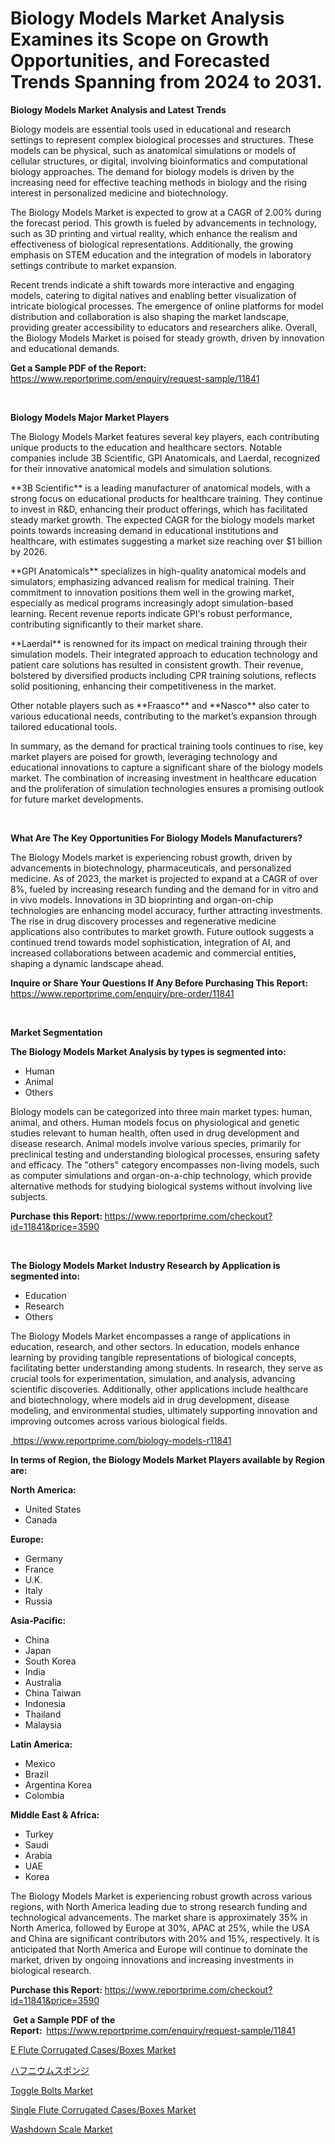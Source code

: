 <p><h1>Biology Models Market Analysis Examines its Scope on Growth Opportunities, and Forecasted Trends Spanning from 2024 to 2031.</h1></p><p><strong>Biology Models Market Analysis and Latest Trends</strong></p>
<p><p>Biology models are essential tools used in educational and research settings to represent complex biological processes and structures. These models can be physical, such as anatomical simulations or models of cellular structures, or digital, involving bioinformatics and computational biology approaches. The demand for biology models is driven by the increasing need for effective teaching methods in biology and the rising interest in personalized medicine and biotechnology.</p><p>The Biology Models Market is expected to grow at a CAGR of 2.00% during the forecast period. This growth is fueled by advancements in technology, such as 3D printing and virtual reality, which enhance the realism and effectiveness of biological representations. Additionally, the growing emphasis on STEM education and the integration of models in laboratory settings contribute to market expansion. </p><p>Recent trends indicate a shift towards more interactive and engaging models, catering to digital natives and enabling better visualization of intricate biological processes. The emergence of online platforms for model distribution and collaboration is also shaping the market landscape, providing greater accessibility to educators and researchers alike. Overall, the Biology Models Market is poised for steady growth, driven by innovation and educational demands.</p></p>
<p><strong>Get a Sample PDF of the Report:&nbsp;</strong> <a href="https://www.reportprime.com/enquiry/request-sample/11841">https://www.reportprime.com/enquiry/request-sample/11841</a></p>
<p>&nbsp;</p>
<p><strong>Biology Models Major Market Players</strong></p>
<p><p>The Biology Models Market features several key players, each contributing unique products to the education and healthcare sectors. Notable companies include 3B Scientific, GPI Anatomicals, and Laerdal, recognized for their innovative anatomical models and simulation solutions.</p><p>**3B Scientific** is a leading manufacturer of anatomical models, with a strong focus on educational products for healthcare training. They continue to invest in R&D, enhancing their product offerings, which has facilitated steady market growth. The expected CAGR for the biology models market points towards increasing demand in educational institutions and healthcare, with estimates suggesting a market size reaching over $1 billion by 2026.</p><p>**GPI Anatomicals** specializes in high-quality anatomical models and simulators, emphasizing advanced realism for medical training. Their commitment to innovation positions them well in the growing market, especially as medical programs increasingly adopt simulation-based learning. Recent revenue reports indicate GPI's robust performance, contributing significantly to their market share.</p><p>**Laerdal** is renowned for its impact on medical training through their simulation models. Their integrated approach to education technology and patient care solutions has resulted in consistent growth. Their revenue, bolstered by diversified products including CPR training solutions, reflects solid positioning, enhancing their competitiveness in the market.</p><p>Other notable players such as **Fraasco** and **Nasco** also cater to various educational needs, contributing to the market’s expansion through tailored educational tools. </p><p>In summary, as the demand for practical training tools continues to rise, key market players are poised for growth, leveraging technology and educational innovations to capture a significant share of the biology models market. The combination of increasing investment in healthcare education and the proliferation of simulation technologies ensures a promising outlook for future market developments.</p></p>
<p>&nbsp;</p>
<p><strong>What Are The Key Opportunities For Biology Models Manufacturers?</strong></p>
<p><p>The Biology Models market is experiencing robust growth, driven by advancements in biotechnology, pharmaceuticals, and personalized medicine. As of 2023, the market is projected to expand at a CAGR of over 8%, fueled by increasing research funding and the demand for in vitro and in vivo models. Innovations in 3D bioprinting and organ-on-chip technologies are enhancing model accuracy, further attracting investments. The rise in drug discovery processes and regenerative medicine applications also contributes to market growth. Future outlook suggests a continued trend towards model sophistication, integration of AI, and increased collaborations between academic and commercial entities, shaping a dynamic landscape ahead.</p></p>
<p><strong>Inquire or Share Your Questions If Any Before Purchasing This Report:</strong> <a href="https://www.reportprime.com/enquiry/pre-order/11841">https://www.reportprime.com/enquiry/pre-order/11841</a></p>
<p>&nbsp;</p>
<p><strong>Market Segmentation</strong></p>
<p><strong>The Biology Models Market Analysis by types is segmented into:</strong></p>
<p><ul><li>Human</li><li>Animal</li><li>Others</li></ul></p>
<p><p>Biology models can be categorized into three main market types: human, animal, and others. Human models focus on physiological and genetic studies relevant to human health, often used in drug development and disease research. Animal models involve various species, primarily for preclinical testing and understanding biological processes, ensuring safety and efficacy. The "others" category encompasses non-living models, such as computer simulations and organ-on-a-chip technology, which provide alternative methods for studying biological systems without involving live subjects.</p></p>
<p><strong>Purchase this Report:&nbsp;</strong><a href="https://www.reportprime.com/checkout?id=11841&price=3590">https://www.reportprime.com/checkout?id=11841&price=3590</a></p>
<p>&nbsp;</p>
<p><strong>The Biology Models Market Industry Research by Application is segmented into:</strong></p>
<p><ul><li>Education</li><li>Research</li><li>Others</li></ul></p>
<p><p>The Biology Models Market encompasses a range of applications in education, research, and other sectors. In education, models enhance learning by providing tangible representations of biological concepts, facilitating better understanding among students. In research, they serve as crucial tools for experimentation, simulation, and analysis, advancing scientific discoveries. Additionally, other applications include healthcare and biotechnology, where models aid in drug development, disease modeling, and environmental studies, ultimately supporting innovation and improving outcomes across various biological fields.</p></p>
<p><a href="https://www.reportprime.com/biology-models-r11841">&nbsp;https://www.reportprime.com/biology-models-r11841</a></p>
<p><strong>In terms of Region, the Biology Models Market Players available by Region are:</strong></p>
<p>
    <p> <strong> North America: </strong>
        <ul>
            <li>United States</li>
            <li>Canada</li>
        </ul>
        </p> 
    <p> <strong> Europe: </strong>
        <ul>
            <li>Germany</li>
            <li>France</li>
            <li>U.K.</li>
            <li>Italy</li>
            <li>Russia</li>
        </ul>
        </p> 
    <p> <strong> Asia-Pacific: </strong>
        <ul>
            <li>China</li>
            <li>Japan</li>
            <li>South Korea</li>
            <li>India</li>
            <li>Australia</li>
            <li>China Taiwan</li>
            <li>Indonesia</li>
            <li>Thailand</li>
            <li>Malaysia</li>
        </ul>
        </p> 
    <p> <strong> Latin America: </strong>
        <ul>
            <li>Mexico</li>
            <li>Brazil</li>
            <li>Argentina Korea</li>
            <li>Colombia</li>
        </ul>
        </p> 
    <p> <strong> Middle East & Africa: </strong>
        <ul>
            <li>Turkey</li>
            <li>Saudi</li>
            <li>Arabia</li>
            <li>UAE</li>
            <li>Korea</li>
        </ul>
    </p>
    </p>
<p><p>The Biology Models Market is experiencing robust growth across various regions, with North America leading due to strong research funding and technological advancements. The market share is approximately 35% in North America, followed by Europe at 30%, APAC at 25%, while the USA and China are significant contributors with 20% and 15%, respectively. It is anticipated that North America and Europe will continue to dominate the market, driven by ongoing innovations and increasing investments in biological research.</p></p>
<p><strong>Purchase this Report: </strong><a href="https://www.reportprime.com/checkout?id=11841&price=3590">https://www.reportprime.com/checkout?id=11841&price=3590</a></p>
<p>&nbsp;<strong>Get a Sample PDF of the Report:&nbsp;&nbsp;</strong><a href="https://www.reportprime.com/enquiry/request-sample/11841">https://www.reportprime.com/enquiry/request-sample/11841</a></p>
<p><strong></strong></p>
<p><p><a href="https://issuu.com/reportprime-2/docs/e-flute-corrugated-casesboxes-marke_e84930f88c3991">E Flute Corrugated Cases/Boxes Market</a></p><p><a href="https://medium.com/@qyzhmeiu47/%E3%83%8F%E3%83%95%E3%83%8B%E3%82%A6%E3%83%A0%E3%82%B9%E3%83%91%E3%83%B3%E3%82%B0%E5%B8%82%E5%A0%B4%E3%81%AE%E3%82%B7%E3%82%A7%E3%82%A2-%E3%82%B5%E3%82%A4%E3%82%BA-%E3%83%88%E3%83%AC%E3%83%B3%E3%83%89-%E6%A5%AD%E7%95%8C%E5%88%86%E6%9E%90%E3%83%AC%E3%83%9D%E3%83%BC%E3%83%88-%E7%94%A8%E9%80%94%E5%88%A5-%E5%85%89%E3%82%B3%E3%83%BC%E3%83%86%E3%82%A3%E3%83%B3%E3%82%B0-%E6%A0%B8%E5%85%B5%E5%99%A8-%E3%83%97%E3%83%A9%E3%82%BA%E3%83%9E%E5%88%87%E6%96%AD-%E3%81%9D%E3%81%AE%E4%BB%96-%E3%82%BF%E3%82%A4%E3%83%97%E5%88%A5-%E3%82%B5%E3%82%A4%E3%82%BA3-25mm-%E3%82%B5%E3%82%A4%E3%82%BA-3mm-%E3%81%9D%E3%81%AE%E4%BB%96-%E3%81%8A%E3%82%88%E3%81%B32024%E5%B9%B4%E3%81%8B%E3%82%892-0214564667b8">ハフニウムスポンジ</a></p><p><a href="https://medium.com/@caseywiza1946/toggle-bolts-industry-forecast-market-shifts-and-strategic-imperatives-2024-2031-62264103eac3">Toggle Bolts Market</a></p><p><a href="https://issuu.com/reportprime-2/docs/single-flute-corrugated-casesboxes-_d04590acf99894">Single Flute Corrugated Cases/Boxes Market</a></p><p><a href="https://medium.com/@joshavis90/global-washdown-scale-market-opportunities-and-forecast-for-period-from-2024-to-2031-db0d503019a0">Washdown Scale Market</a></p></p>